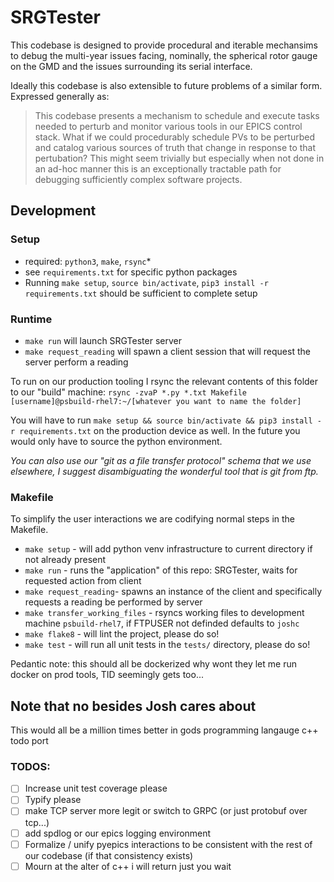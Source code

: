 # SRGTester
This codebase is designed to provide procedural and iterable mechansims to debug the multi-year issues facing, nominally, the spherical rotor gauge on the GMD and the issues surrounding its serial interface. 

Ideally this codebase is also extensible to future problems of a similar form. Expressed generally as:
>This codebase presents a mechanism to schedule and execute tasks needed to perturb and monitor various tools in our EPICS control stack. 
> What if we could procedurably schedule PVs to be perturbed and catalog various sources of truth that change in response to that pertubation? This might seem trivially but especially when not done in an ad-hoc manner this is an exceptionally tractable path for debugging sufficiently complex software projects. 


## Development
### Setup
- required: `python3`, `make`, `rsync`*
- see `requirements.txt` for specific python packages 
- Running `make setup`, `source bin/activate`, `pip3 install -r requirements.txt` should be sufficient to complete setup

### Runtime
- `make run` will launch SRGTester server 
- `make request_reading` will spawn a client session that will request the server perform a reading

To run on our production tooling I rsync the relevant contents of this folder to our "build" machine:
`rsync -zvaP *.py *.txt Makefile [username]@psbuild-rhel7:~/[whatever you want to name the folder]`

You will have to run `make setup && source bin/activate && pip3 install -r requirements.txt` on the production device as well. In the future you would only have to source the python environment. 

*You can also use our "git as a file transfer protocol" schema that we use elsewhere, I suggest disambiguating the wonderful tool that is git from ftp.*

### Makefile
To simplify the user interactions we are codifying normal steps in the Makefile. 
- `make setup` - will add python venv infrastructure to current directory if not already present
- `make run` - runs the "application" of this repo: SRGTester, waits for requested action from client
- `make request_reading`- spawns an instance of the client and specifically requests a reading be performed by server
- `make transfer_working_files` - rsyncs working files to development machine `psbuild-rhel7`, if FTPUSER not definded defaults to `joshc`
- `make flake8` - will lint the project, please do so!
- `make test` - will run all unit tests in the `tests/` directory, please do so!

Pedantic note: this should all be dockerized why wont they let me run docker on prod tools, TID seemingly gets too...

## Note that no besides Josh cares about
This would all be a million times better in gods programming langauge c++ todo port 
### TODOS:
- [ ] Increase unit test coverage please
- [ ] Typify please
- [ ] make TCP server more legit or switch to GRPC (or just protobuf over tcp...)
- [ ] add spdlog or our epics logging environment
- [ ] Formalize / unify pyepics interactions to be consistent with the rest of our codebase (if that consistency exists)
- [ ] Mourn at the alter of c++ i will return just you wait
